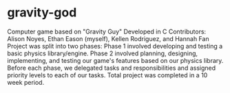 # gravity-god
Computer game based on "Gravity Guy"
Developed in C
Contributors: Alison Noyes, Ethan Eason (myself), Kellen Rodriguez, and Hannah Fan
Project was split into two phases:
  Phase 1 involved developing and testing a basic physics library/engine.
  Phase 2 involved planning, designing, implementing, and testing our game's features based on our physics library.
Before each phase, we delegated tasks and responsibilities and assigned priority levels to each of our tasks.
Total project was completed in a 10 week period.
